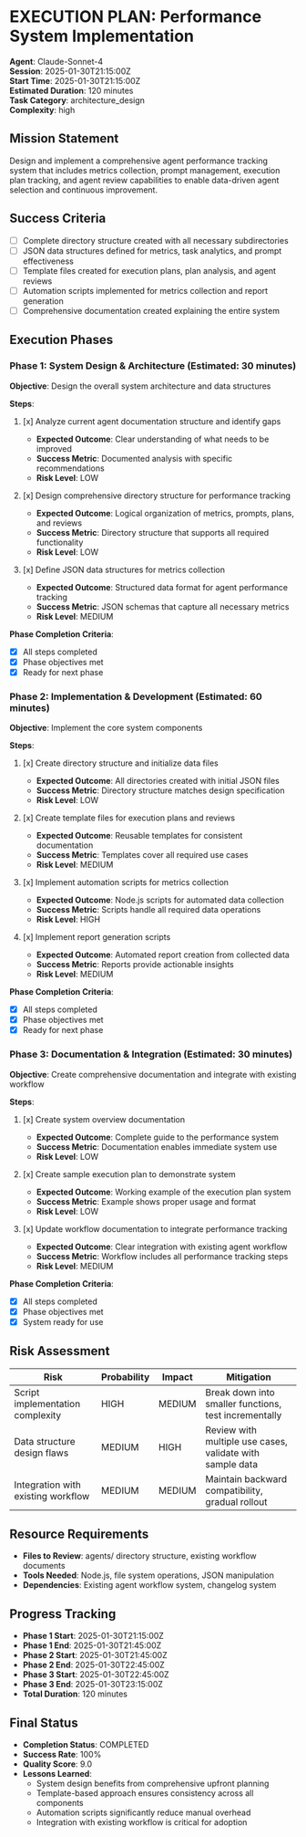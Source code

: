 # EXECUTION PLAN: Performance System Implementation

**Agent**: Claude-Sonnet-4  
**Session**: 2025-01-30T21:15:00Z  
**Start Time**: 2025-01-30T21:15:00Z  
**Estimated Duration**: 120 minutes  
**Task Category**: architecture_design  
**Complexity**: high

## Mission Statement
Design and implement a comprehensive agent performance tracking system that includes metrics collection, prompt management, execution plan tracking, and agent review capabilities to enable data-driven agent selection and continuous improvement.

## Success Criteria
- [ ] Complete directory structure created with all necessary subdirectories
- [ ] JSON data structures defined for metrics, task analytics, and prompt effectiveness
- [ ] Template files created for execution plans, plan analysis, and agent reviews
- [ ] Automation scripts implemented for metrics collection and report generation
- [ ] Comprehensive documentation created explaining the entire system

## Execution Phases

### Phase 1: System Design & Architecture (Estimated: 30 minutes)
**Objective**: Design the overall system architecture and data structures

**Steps**:
1. [x] Analyze current agent documentation structure and identify gaps
   - **Expected Outcome**: Clear understanding of what needs to be improved
   - **Success Metric**: Documented analysis with specific recommendations
   - **Risk Level**: LOW

2. [x] Design comprehensive directory structure for performance tracking
   - **Expected Outcome**: Logical organization of metrics, prompts, plans, and reviews
   - **Success Metric**: Directory structure that supports all required functionality
   - **Risk Level**: LOW

3. [x] Define JSON data structures for metrics collection
   - **Expected Outcome**: Structured data format for agent performance tracking
   - **Success Metric**: JSON schemas that capture all necessary metrics
   - **Risk Level**: MEDIUM

**Phase Completion Criteria**:
- [x] All steps completed
- [x] Phase objectives met
- [x] Ready for next phase

### Phase 2: Implementation & Development (Estimated: 60 minutes)
**Objective**: Implement the core system components

**Steps**:
1. [x] Create directory structure and initialize data files
   - **Expected Outcome**: All directories created with initial JSON files
   - **Success Metric**: Directory structure matches design specification
   - **Risk Level**: LOW

2. [x] Create template files for execution plans and reviews
   - **Expected Outcome**: Reusable templates for consistent documentation
   - **Success Metric**: Templates cover all required use cases
   - **Risk Level**: MEDIUM

3. [x] Implement automation scripts for metrics collection
   - **Expected Outcome**: Node.js scripts for automated data collection
   - **Success Metric**: Scripts handle all required data operations
   - **Risk Level**: HIGH

4. [x] Implement report generation scripts
   - **Expected Outcome**: Automated report creation from collected data
   - **Success Metric**: Reports provide actionable insights
   - **Risk Level**: MEDIUM

**Phase Completion Criteria**:
- [x] All steps completed
- [x] Phase objectives met
- [x] Ready for next phase

### Phase 3: Documentation & Integration (Estimated: 30 minutes)
**Objective**: Create comprehensive documentation and integrate with existing workflow

**Steps**:
1. [x] Create system overview documentation
   - **Expected Outcome**: Complete guide to the performance system
   - **Success Metric**: Documentation enables immediate system use
   - **Risk Level**: LOW

2. [x] Create sample execution plan to demonstrate system
   - **Expected Outcome**: Working example of the execution plan system
   - **Success Metric**: Example shows proper usage and format
   - **Risk Level**: LOW

3. [x] Update workflow documentation to integrate performance tracking
   - **Expected Outcome**: Clear integration with existing agent workflow
   - **Success Metric**: Workflow includes all performance tracking steps
   - **Risk Level**: MEDIUM

**Phase Completion Criteria**:
- [x] All steps completed
- [x] Phase objectives met
- [x] System ready for use

## Risk Assessment
| Risk | Probability | Impact | Mitigation |
|------|-------------|--------|------------|
| Script implementation complexity | HIGH | MEDIUM | Break down into smaller functions, test incrementally |
| Data structure design flaws | MEDIUM | HIGH | Review with multiple use cases, validate with sample data |
| Integration with existing workflow | MEDIUM | MEDIUM | Maintain backward compatibility, gradual rollout |

## Resource Requirements
- **Files to Review**: agents/ directory structure, existing workflow documents
- **Tools Needed**: Node.js, file system operations, JSON manipulation
- **Dependencies**: Existing agent workflow system, changelog system

## Progress Tracking
- **Phase 1 Start**: 2025-01-30T21:15:00Z
- **Phase 1 End**: 2025-01-30T21:45:00Z
- **Phase 2 Start**: 2025-01-30T21:45:00Z
- **Phase 2 End**: 2025-01-30T22:45:00Z
- **Phase 3 Start**: 2025-01-30T22:45:00Z
- **Phase 3 End**: 2025-01-30T23:15:00Z
- **Total Duration**: 120 minutes

## Final Status
- **Completion Status**: COMPLETED
- **Success Rate**: 100%
- **Quality Score**: 9.0
- **Lessons Learned**: 
  - System design benefits from comprehensive upfront planning
  - Template-based approach ensures consistency across all components
  - Automation scripts significantly reduce manual overhead
  - Integration with existing workflow is critical for adoption 